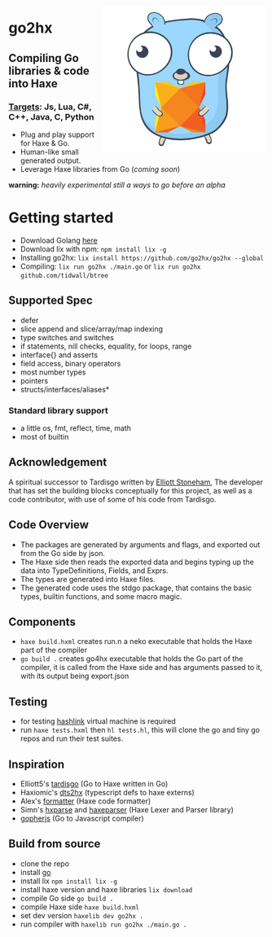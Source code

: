 <p align="left"><img src="logo.svg" width="320" align="right"/></p>

go2hx
==========
## Compiling Go libraries & code into Haxe
### [Targets](https://haxe.org/documentation/introduction/compiler-targets.html): Js, Lua, C#, C++, Java, C, Python

* Plug and play support for Haxe & Go.
* Human-like small generated output.
* Leverage Haxe libraries from Go (*coming soon*)



**warning:** *heavily experimental still a ways to go before an alpha*

# Getting started
* Download Golang [here](https://golang.org/dl/)
* Download lix with npm: ```npm install lix -g```
* Installing go2hx: ```lix install https://github.com/go2hx/go2hx --global```
* Compiling: ```lix run go2hx ./main.go``` or ```lix run go2hx github.com/tidwall/btree```

## Supported Spec

* defer
* slice append and slice/array/map indexing
* type switches and switches
* if statements, nill checks, equality, for loops, range
* interface{} and asserts
* field access, binary operators
* most number types
* pointers
* structs/interfaces/aliases*

### Standard library support

* a little os, fmt, reflect, time, math
* most of builtin

## Acknowledgement

A spiritual successor to Tardisgo written by [Elliott Stoneham](https://github.com/elliott5), The developer that has set the building blocks conceptually for this project, as well as a code contributor, with use of some of his code from Tardisgo.

## Code Overview

* The packages are generated by arguments and flags, and exported out from the Go side by json.
* The Haxe side then reads the exported data and begins typing up the data into TypeDefinitions, Fields, and Exprs.
* The types are generated into Haxe files.
* The generated code uses the stdgo package, that contains the basic types, builtin functions, and some macro magic.

## Components

* ``haxe build.hxml`` creates run.n a neko executable that holds the Haxe part of the compiler
* ``go build .`` creates go4hx executable that holds the Go part of the compiler, it is called from the Haxe side and has arguments passed to it, with its output being export.json

## Testing
* for testing [hashlink](https://github.com/HaxeFoundation/hashlink) virtual machine is required
* run ``haxe tests.hxml`` then ``hl tests.hl``, this will clone the go and tiny go repos and run their test suites.

## Inspiration
* Elliott5's [tardisgo](https://github.com/tardisgo/tardisgo) (Go to Haxe written in Go)
* Haxiomic's [dts2hx](https://github.com/haxiomic/dts2hx) (typescript defs to haxe externs)
* Alex's [formatter](https://github.com/HaxeCheckstyle/haxe-formatter) (Haxe code formatter)
* Simn's [hxparse](https://github.com/Simn/hxparse) and [haxeparser](https://github.com/Simn/haxeparser) (Haxe Lexer and Parser library)
* [gopherjs](https://github.com/gopherjs/gopherjs) (Go to Javascript compiler)


## Build from source

* clone the repo
* install [go](https://golang.org/dl/)
* install lix ```npm install lix -g```
* install haxe version and haxe libraries ```lix download```
* compile Go side ```go build .```
* compile Haxe side ```haxe build.hxml```
* set dev version ```haxelib dev go2hx .```
* run compiler with ```haxelib run go2hx ./main.go .```